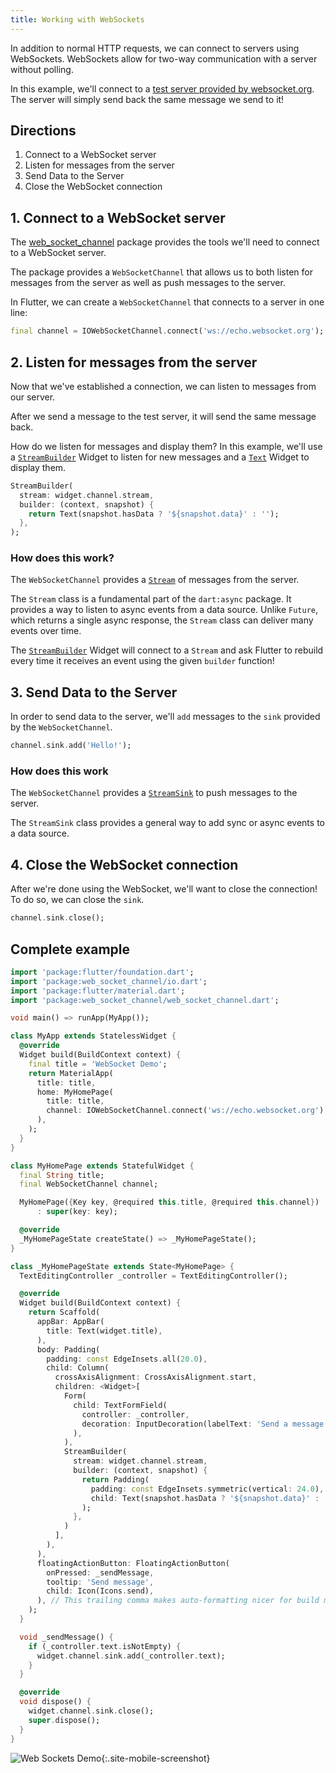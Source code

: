 ```yaml
---
title: Working with WebSockets
---
```


In addition to normal HTTP requests, we can connect to servers using WebSockets.
WebSockets allow for two-way communication with a server without polling.

In this example, we'll connect to a [test server provided by
websocket.org](http://www.websocket.org/echo.html). The server will simply send
back the same message we send to it!

## Directions

  1. Connect to a WebSocket server
  2. Listen for messages from the server
  3. Send Data to the Server
  4. Close the WebSocket connection

## 1. Connect to a WebSocket server

The [web_socket_channel](https://pub.dartlang.org/packages/web_socket_channel)
package provides the tools we'll need to connect to a WebSocket server.

The package provides a `WebSocketChannel` that allows us to both listen for
messages from the server as well as push messages to the server.

In Flutter, we can create a `WebSocketChannel` that connects to a server in one
line:

<!-- skip -->
```dart
final channel = IOWebSocketChannel.connect('ws://echo.websocket.org');
```

## 2. Listen for messages from the server

Now that we've established a connection, we can listen to messages from our
server.

After we send a message to the test server, it will send the same message back.

How do we listen for messages and display them? In this example, we'll use
a [`StreamBuilder`](https://docs.flutter.io/flutter/widgets/StreamBuilder-class.html)
Widget to listen for new messages and a [`Text`](https://docs.flutter.io/flutter/widgets/Text-class.html)
Widget to display them.

<!-- skip -->
```dart
StreamBuilder(
  stream: widget.channel.stream,
  builder: (context, snapshot) {
    return Text(snapshot.hasData ? '${snapshot.data}' : '');
  },
);
```

### How does this work?

The `WebSocketChannel` provides a [`Stream`](https://docs.flutter.io/flutter/dart-async/Stream-class.html)
of messages from the server.

The `Stream` class is a fundamental part of the `dart:async` package. It
provides a way to listen to async events from a data source. Unlike `Future`,
which returns a single async response, the `Stream` class can deliver many
events over time.

The [`StreamBuilder`](https://docs.flutter.io/flutter/widgets/StreamBuilder-class.html)
Widget will connect to a `Stream` and ask Flutter to rebuild every time it
receives an event using the given `builder` function!

## 3. Send Data to the Server

In order to send data to the server, we'll `add` messages to the `sink` provided
by the `WebSocketChannel`.

<!-- skip -->
```dart
channel.sink.add('Hello!');
```

### How does this work

The `WebSocketChannel` provides a [`StreamSink`](https://docs.flutter.io/flutter/dart-async/StreamSink-class.html)
to push messages to the server.

The `StreamSink` class provides a general way to add sync or async events to a
data source.

## 4. Close the WebSocket connection

After we're done using the WebSocket, we'll want to close the connection! To do
so, we can close the `sink`.

<!-- skip -->
```dart
channel.sink.close();
```

## Complete example

```dart
import 'package:flutter/foundation.dart';
import 'package:web_socket_channel/io.dart';
import 'package:flutter/material.dart';
import 'package:web_socket_channel/web_socket_channel.dart';

void main() => runApp(MyApp());

class MyApp extends StatelessWidget {
  @override
  Widget build(BuildContext context) {
    final title = 'WebSocket Demo';
    return MaterialApp(
      title: title,
      home: MyHomePage(
        title: title,
        channel: IOWebSocketChannel.connect('ws://echo.websocket.org'),
      ),
    );
  }
}

class MyHomePage extends StatefulWidget {
  final String title;
  final WebSocketChannel channel;

  MyHomePage({Key key, @required this.title, @required this.channel})
      : super(key: key);

  @override
  _MyHomePageState createState() => _MyHomePageState();
}

class _MyHomePageState extends State<MyHomePage> {
  TextEditingController _controller = TextEditingController();

  @override
  Widget build(BuildContext context) {
    return Scaffold(
      appBar: AppBar(
        title: Text(widget.title),
      ),
      body: Padding(
        padding: const EdgeInsets.all(20.0),
        child: Column(
          crossAxisAlignment: CrossAxisAlignment.start,
          children: <Widget>[
            Form(
              child: TextFormField(
                controller: _controller,
                decoration: InputDecoration(labelText: 'Send a message'),
              ),
            ),
            StreamBuilder(
              stream: widget.channel.stream,
              builder: (context, snapshot) {
                return Padding(
                  padding: const EdgeInsets.symmetric(vertical: 24.0),
                  child: Text(snapshot.hasData ? '${snapshot.data}' : ''),
                );
              },
            )
          ],
        ),
      ),
      floatingActionButton: FloatingActionButton(
        onPressed: _sendMessage,
        tooltip: 'Send message',
        child: Icon(Icons.send),
      ), // This trailing comma makes auto-formatting nicer for build methods.
    );
  }

  void _sendMessage() {
    if (_controller.text.isNotEmpty) {
      widget.channel.sink.add(_controller.text);
    }
  }

  @override
  void dispose() {
    widget.channel.sink.close();
    super.dispose();
  }
}
```

![Web Sockets Demo](/images/cookbook/web-sockets.gif){:.site-mobile-screenshot}
